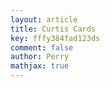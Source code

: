 ```yaml
---
layout: article
title: Curtis Cards
key: fffy384fad123ds
comment: false
author: Perry
mathjax: true
---
```


<!doctype html>
<!--[if lt IE 7]> <html class="no-js lt-ie9 lt-ie8 lt-ie7" lang="en"> <![endif]-->
<!--[if IE 7]>    <html class="no-js lt-ie9 lt-ie8" lang="en"> <![endif]-->
<!--[if IE 8]>    <html class="no-js lt-ie9" lang="en"> <![endif]-->
<!--[if gt IE 8]><!--> <html class="no-js" lang="en"> <!--<![endif]-->
<head>
  <meta charset="utf-8">
  <meta http-equiv="X-UA-Compatible" content="IE=edge,chrome=1">

  <title>Flash Cards</title>
  <meta name="description" content="Simple, animated, and imageless flash cards using HTML/CSS/jQuery.">
  <meta name="author" content="Curtis Blackwell&hellip; sorta.">

  <meta name="viewport" content="width=device-width">

<link rel="stylesheet" type="text/css" href="/css/style.css">

 <link href="http://fonts.googleapis.com/css?family=Schoolbell" rel="stylesheet" type="text/css">
 <script src="js/vendor/modernizr-2.5.3.min.js"></script>

<script src="https://cdnjs.cloudflare.com/ajax/libs/jquery/2.1.3/jquery.min.js"></script>
<script src="https://cdnjs.cloudflare.com/ajax/libs/jquery.cycle/3.0.3/jquery.cycle.all.min.js ">

</head>
<body>

 <ul id="deck">
    <li class="card">
      <div class="side_one">
        <p>Hello</p>
      </div>
      <div class="side_two">
        <p>안녕하세요</p>
      </div>
    </li>

  <li class="card">
      <div class="side_one">
        <p>How many licks does it take to get to the center of a Tootsie Pop?</p>
      </div>
      <div class="side_two">
        <p>The world may never know.</p>
      </div>
    </li>

  <li class="card">
      <div class="side_one">
        <p>Have you been an un-American?</p>
      </div>
      <div class="side_two">
        <p>Ooh-ooh-hoo-ooh!</p>
      </div>
    </li>
  </ul>

  <div id="nav_deck">
    <span class="icon" id="prev" data-icon="<"><span class="visuallyhidden">Previous</span></span>
    <span class="icon" id="flipper" data-icon="/"><span class="visuallyhidden">Flip</span></span>
    <span class="icon" id="next" data-icon=">"><span class="visuallyhidden">Next</span></span>
  </div>

  <script src="//ajax.googleapis.com/ajax/libs/jquery/1.7.2/jquery.min.js"></script>
  <script>window.jQuery || document.write('<script src="js/vendor/jquery-1.7.2.min.js"><\/script>')</script>

  <script src="js/flash_cards.min.js"></script>
</body>
</html>